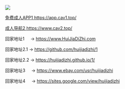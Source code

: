 
<a href="https://www.cav.dog" target="_blank"><img src="https://raw.githubusercontent.com/huijiadizhi/-/master/button.png"  /></a>

<a href="https://app.cav1.top/" target="_blank">免费成人APP1 https://app.cav1.top/</a> 

<a href="https://www.cav2.top/" target="_blank">成人导航2 https://www.cav2.top/</a>


回家地址1 &nbsp; &nbsp; → https://www.HuiJiaDiZhi.com

回家地址2.1 → https://github.com/huijiadizhi/1

回家地址2.2 → https://huijiadizhi.github.io/1/

回家地址3 &nbsp; &nbsp; → https://www.ebay.com/usr/huijiadizhi

回家地址4 &nbsp; &nbsp; → https://sites.google.com/view/huijiadizhi



